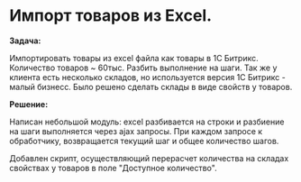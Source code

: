 # Импорт товаров из Excel.

**Задача:**

Импортировать товары из excel файла как товары в 1С Битрикс. Количество товаров ~ 60тыс. Разбить выполнение на шаги.
Так же у клиента есть несколько складов, но используется версия 1С Битрикс - малый бизнесс. Было решено сделать склады в виде свойств у товаров.

**Решение:**

Написан небольшой модуль: excel разбивается на строки и разбиение на шаги выполняется через ajax запросы. При каждом запросе к обработчику, возвращается текущий шаг и общее количество шагов.

Добавлен скрипт, осуществляющий перерасчет количества на складах свойствах у товаров в поле "Доступное количество". 